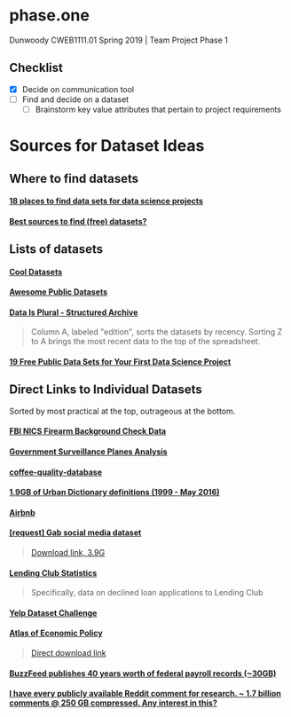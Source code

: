 # phase.one
Dunwoody CWEB1111.01 Spring 2019 | Team Project Phase 1

## Checklist

- [x] Decide on communication tool
- [ ] Find and decide on a dataset
  - [ ] Brainstorm key value attributes that pertain to project requirements

# Sources for Dataset Ideas

## Where to find datasets

#### [18 places to find data sets for data science projects](https://www.dataquest.io/blog/free-datasets-for-projects/)

#### [Best sources to find (free) datasets?](https://www.reddit.com/r/datasets/comments/agxrdi/best_sources_to_find_free_datasets/)

> 

## Lists of datasets

#### [Cool Datasets](https://cooldatasets.com/)

#### [Awesome Public Datasets](https://github.com/awesomedata/awesome-public-datasets)

#### [Data Is Plural - Structured Archive](https://docs.google.com/spreadsheets/d/1wZhPLMCHKJvwOkP4juclhjFgqIY8fQFMemwKL2c64vk/edit#gid=0)
> Column A, labeled "edition", sorts the datasets by recency. Sorting Z to A brings the most recent data to the top of the spreadsheet. 

#### [19 Free Public Data Sets for Your First Data Science Project](https://www.springboard.com/blog/free-public-data-sets-data-science-project/)

## Direct Links to Individual Datasets

Sorted by most practical at the top, outrageous at the bottom.

#### [FBI NICS Firearm Background Check Data](https://github.com/BuzzFeedNews/nics-firearm-background-checks)

#### [Government Surveillance Planes Analysis](https://github.com/BuzzFeedNews/2016-04-federal-surveillance-planes)

#### [coffee-quality-database](https://github.com/jldbc/coffee-quality-database)

#### [1.9GB of Urban Dictionary definitions (1999 - May 2016)](https://www.reddit.com/r/datasets/comments/7kvuy9/the_20_most_popular_pin_numbers_cover_over_35_of/)

#### [Airbnb](http://insideairbnb.com/get-the-data.html)

#### [[request] Gab social media dataset](https://www.reddit.com/r/datasets/comments/9sjy7x/request_gab_social_media_dataset/)

> [Download link, 3.9G](https://twitter.com/jasonbaumgartne/status/1057195600356237317)

#### [Lending Club Statistics](https://www.lendingclub.com/info/download-data.action)

> Specifically, data on declined loan applications to Lending Club

#### [Yelp Dataset Challenge](https://www.yelp.com/dataset/challenge)

#### [Atlas of Economic Policy](https://www.tdcj.texas.gov/death_row/dr_executed_offenders.html)

> [Direct download link](https://intl-atlas-downloads.s3.amazonaws.com/index.html)

#### [BuzzFeed publishes 40 years worth of federal payroll records (~30GB)](https://www.reddit.com/r/datasets/comments/6d4c29/buzzfeed_publishes_40_years_worth_of_federal/)

#### [I have every publicly available Reddit comment for research. ~ 1.7 billion comments @ 250 GB compressed. Any interest in this?](https://www.reddit.com/r/datasets/comments/3bxlg7/i_have_every_publicly_available_reddit_comment/)